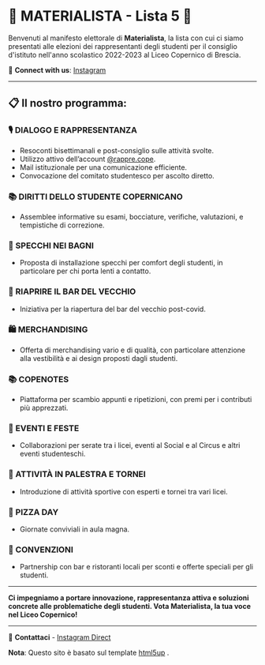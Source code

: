 # 🚀 MATERIALISTA - Lista 5 🚀

Benvenuti al manifesto elettorale di **Materialista**, la lista con cui ci siamo presentati alle elezioni dei rappresentanti degli studenti per il consiglio d'istituto nell'anno scolastico 2022-2023 al Liceo Copernico di Brescia.

🔗 **Connect with us**: [Instagram](https://www.instagram.com/materialistacope/)

---

## 📋 Il nostro programma:

### 🎙️ DIALOGO E RAPPRESENTANZA

- Resoconti bisettimanali e post-consiglio sulle attività svolte.
- Utilizzo attivo dell’account [@rappre.cope](https://www.instagram.com/rappre.copernico/).
- Mail istituzionale per una comunicazione efficiente.
- Convocazione del comitato studentesco per ascolto diretto.

### 📚 DIRITTI DELLO STUDENTE COPERNICANO

- Assemblee informative su esami, bocciature, verifiche, valutazioni, e tempistiche di correzione.

### 🚻 SPECCHI NEI BAGNI

- Proposta di installazione specchi per comfort degli studenti, in particolare per chi porta lenti a contatto.

### 🍹 RIAPRIRE IL BAR DEL VECCHIO

- Iniziativa per la riapertura del bar del vecchio post-covid.

### 🛍️ MERCHANDISING

- Offerta di merchandising vario e di qualità, con particolare attenzione alla vestibilità e ai design proposti dagli studenti.

### 📚 COPENOTES

- Piattaforma per scambio appunti e ripetizioni, con premi per i contributi più apprezzati.

### 🎉 EVENTI E FESTE

- Collaborazioni per serate tra i licei, eventi al Social e al Circus e altri eventi studenteschi.

### 🏀 ATTIVITÀ IN PALESTRA E TORNEI

- Introduzione di attività sportive con esperti e tornei tra vari licei.

### 🍕 PIZZA DAY

- Giornate conviviali in aula magna.

### 🤝 CONVENZIONI

- Partnership con bar e ristoranti locali per sconti e offerte speciali per gli studenti.

---

**Ci impegniamo a portare innovazione, rappresentanza attiva e soluzioni concrete alle problematiche degli studenti. Vota Materialista, la tua voce nel Liceo Copernico!**

---

📩 **Contattaci** - [Instagram Direct](https://www.instagram.com/materialistacope/)

**Nota**: Questo sito è basato sul template [html5up](https://html5up.net/) .

